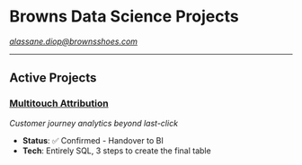 # Browns Data Science Projects
*alassane.diop@brownsshoes.com*

---

## Active Projects

<!-- ### [Browns Lens - SKU Recognition](./browns-lens/)
*Real-time shoe recognition for store associates*
- **Status**: 🧪 Pilot (2 stores)
- **Impact**: -87% lookup time, +19pt accuracy
- **Tech**: CLIP embeddings, Snowflake vector DB, Streamlit WebRTC -->

### [Multitouch Attribution](./multitouch-attribution/)
*Customer journey analytics beyond last-click*
- **Status**:  ✅ Confirmed - Handover to BI
- **Tech**: Entirely SQL, 3 steps to create the final table